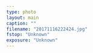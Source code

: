 ```yaml
---
type: photo
layout: main
caption: ""
filename: "20171116222424.jpg"
fstop: "Unknown"
exposure: "Unknown"
---
```

